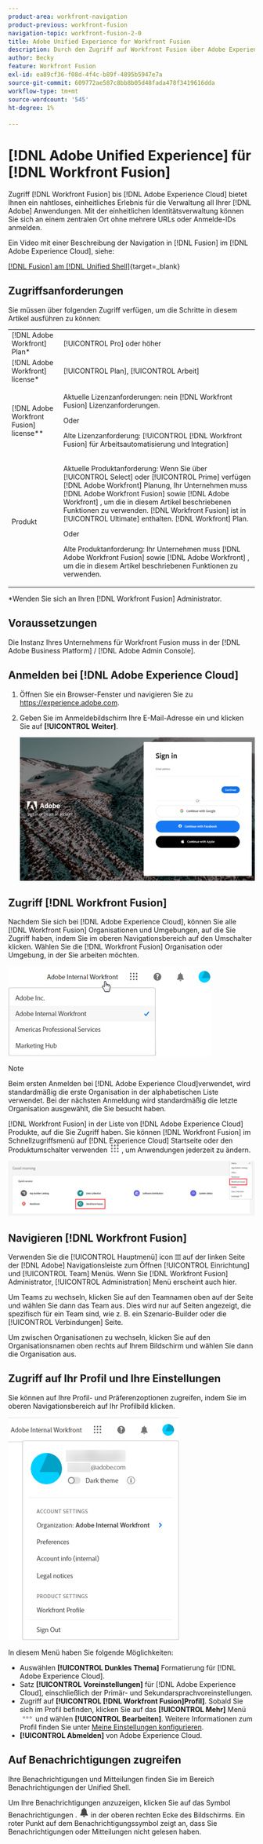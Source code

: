 ```yaml
---
product-area: workfront-navigation
product-previous: workfront-fusion
navigation-topic: workfront-fusion-2-0
title: Adobe Unified Experience for Workfront Fusion
description: Durch den Zugriff auf Workfront Fusion über Adobe Experience Cloud erhalten Sie ein nahtloses, einheitliches Erlebnis für die Verwaltung all Ihrer Adobe-Anwendungen.
author: Becky
feature: Workfront Fusion
exl-id: ea89cf36-f08d-4f4c-b89f-4895b5947e7a
source-git-commit: 609772ae587c8bb8b05d48fada478f3419616dda
workflow-type: tm+mt
source-wordcount: '545'
ht-degree: 1%

---
```


# [!DNL Adobe Unified Experience] für [!DNL Workfront Fusion]

Zugriff [!DNL Workfront Fusion] bis [!DNL Adobe Experience Cloud] bietet Ihnen ein nahtloses, einheitliches Erlebnis für die Verwaltung all Ihrer [!DNL Adobe] Anwendungen. Mit der einheitlichen Identitätsverwaltung können Sie sich an einem zentralen Ort ohne mehrere URLs oder Anmelde-IDs anmelden.

Ein Video mit einer Beschreibung der Navigation in [!DNL Fusion] im [!DNL Adobe Experience Cloud], siehe:

[[!DNL Fusion] am [!DNL Unified Shell]](https://video.tv.adobe.com/v/3412392/){target=_blank}

## Zugriffsanforderungen

Sie müssen über folgenden Zugriff verfügen, um die Schritte in diesem Artikel ausführen zu können:

<table style="table-layout:auto"> 
 <col> 
 <col> 
 <tbody> 
  <tr> 
   <td role="rowheader">[!DNL Adobe Workfront] Plan*</td> 
   <td> <p>[!UICONTROL Pro] oder höher</p> </td> 
  </tr> 
  <tr data-mc-conditions=""> 
   <td role="rowheader">[!DNL Adobe Workfront] license*</td> 
   <td> <p>[!UICONTROL Plan], [!UICONTROL Arbeit]</p> </td> 
  </tr> 
  <tr> 
   <td role="rowheader">[!DNL Adobe Workfront Fusion] license**</td> 
   <td>
   <p>Aktuelle Lizenzanforderungen: nein [!DNL Workfront Fusion] Lizenzanforderungen.</p>
   <p>Oder</p>
   <p>Alte Lizenzanforderung: [!UICONTROL [!DNL Workfront Fusion] für Arbeitsautomatisierung und Integration] </p> 
  </tr> 
  <tr> 
   <td role="rowheader">Produkt</td> 
   <td>
   <p>Aktuelle Produktanforderung: Wenn Sie über [!UICONTROL Select] oder [!UICONTROL Prime] verfügen [!DNL Adobe Workfront] Planung, Ihr Unternehmen muss [!DNL Adobe Workfront Fusion] sowie [!DNL Adobe Workfront] , um die in diesem Artikel beschriebenen Funktionen zu verwenden. [!DNL Workfront Fusion] ist in [!UICONTROL Ultimate] enthalten. [!DNL Workfront] Plan.</p>
   <p>Oder</p>
   <p>Alte Produktanforderung: Ihr Unternehmen muss [!DNL Adobe Workfront Fusion] sowie [!DNL Adobe Workfront] , um die in diesem Artikel beschriebenen Funktionen zu verwenden.</p>
   </td> 
  </tr> 
 </tbody> 
</table>
*Wenden Sie sich an Ihren [!DNL Workfront Fusion] Administrator.

## Voraussetzungen

Die Instanz Ihres Unternehmens für Workfront Fusion muss in der [!DNL Adobe Business Platform] / [!DNL Adobe Admin Console].

## Anmelden bei [!DNL Adobe Experience Cloud]

1. Öffnen Sie ein Browser-Fenster und navigieren Sie zu <https://experience.adobe.com>.
1. Geben Sie im Anmeldebildschirm Ihre E-Mail-Adresse ein und klicken Sie auf **[!UICONTROL Weiter]**.

   ![Anmelden bei [!DNL Adobe Experience Cloud]](assets/aec-login-page.png)

## Zugriff [!DNL Workfront Fusion]

Nachdem Sie sich bei [!DNL Adobe Experience Cloud], können Sie alle [!DNL Workfront Fusion] Organisationen und Umgebungen, auf die Sie Zugriff haben, indem Sie im oberen Navigationsbereich auf den Umschalter klicken. Wählen Sie die [!DNL Workfront Fusion] Organisation oder Umgebung, in der Sie arbeiten möchten.

![Ansicht [!DNL Workfront Fusion] Organisationen und Umgebungen](assets/aec-view-all-orgs.png)

>[!NOTE]
>
>Beim ersten Anmelden bei [!DNL Adobe Experience Cloud]verwendet, wird standardmäßig die erste Organisation in der alphabetischen Liste verwendet. Bei der nächsten Anmeldung wird standardmäßig die letzte Organisation ausgewählt, die Sie besucht haben.

[!DNL Workfront Fusion] in der Liste von [!DNL Adobe Experience Cloud] Produkte, auf die Sie Zugriff haben. Sie können [!DNL Workfront Fusion] im Schnellzugriffsmenü auf [!DNL Experience Cloud] Startseite oder den Produktumschalter verwenden ![Produktumschalter](assets/main-menu-icon.png) , um Anwendungen jederzeit zu ändern.

![Auswählen [!DNL Workfront Fusion] auf die Anwendung zugreifen](assets/aec-product-switcher.png)

## Navigieren [!DNL Workfront Fusion]

Verwenden Sie die [!UICONTROL Hauptmenü] icon ![](assets/main-menu-icon-left-nav.png) auf der linken Seite der [!DNL Adobe] Navigationsleiste zum Öffnen [!UICONTROL Einrichtung] und [!UICONTROL Team] Menüs. Wenn Sie [!DNL Workfront Fusion] Administrator, [!UICONTROL Administration] Menü erscheint auch hier.

Um Teams zu wechseln, klicken Sie auf den Teamnamen oben auf der Seite und wählen Sie dann das Team aus. Dies wird nur auf Seiten angezeigt, die spezifisch für ein Team sind, wie z. B. ein Szenario-Builder oder die [!UICONTROL Verbindungen] Seite.

Um zwischen Organisationen zu wechseln, klicken Sie auf den Organisationsnamen oben rechts auf Ihrem Bildschirm und wählen Sie dann die Organisation aus.

## Zugriff auf Ihr Profil und Ihre Einstellungen

Sie können auf Ihre Profil- und Präferenzoptionen zugreifen, indem Sie im oberen Navigationsbereich auf Ihr Profilbild klicken.

![Profil-Menü](assets/aec-profile-picture-menu.png)

In diesem Menü haben Sie folgende Möglichkeiten:

* Auswählen **[!UICONTROL Dunkles Thema]** Formatierung für [!DNL Adobe Experience Cloud].
* Satz **[!UICONTROL Voreinstellungen]** für [!DNL Adobe Experience Cloud], einschließlich der Primär- und Sekundarsprachvoreinstellungen.
* Zugriff auf **[!UICONTROL [!DNL Workfront Fusion]Profil]**. Sobald Sie sich im Profil befinden, klicken Sie auf das **[!UICONTROL Mehr]** Menü ![](assets/more-icon.png) und wählen **[!UICONTROL Bearbeiten]**. Weitere Informationen zum Profil finden Sie unter [Meine Einstellungen konfigurieren](/help/quicksilver/workfront-basics/manage-your-account-and-profile/configuring-your-user-profile/configure-my-settings.md).
* **[!UICONTROL Abmelden]** von Adobe Experience Cloud.


## Auf Benachrichtigungen zugreifen

Ihre Benachrichtigungen und Mitteilungen finden Sie im Bereich Benachrichtigungen der Unified Shell.

Um Ihre Benachrichtigungen anzuzeigen, klicken Sie auf das Symbol Benachrichtigungen . ![Benachrichtigungssymbol](assets/notifications-icon.png) in der oberen rechten Ecke des Bildschirms. Ein roter Punkt auf dem Benachrichtigungssymbol zeigt an, dass Sie Benachrichtigungen oder Mitteilungen nicht gelesen haben.


